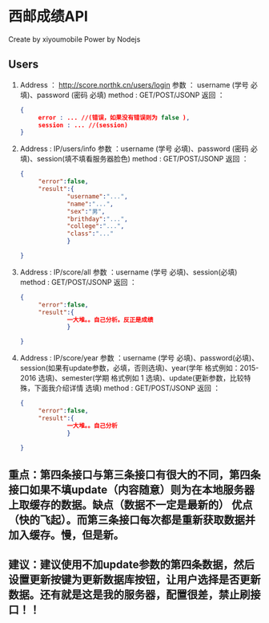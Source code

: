 # 西邮成绩API
Create by xiyoumobile
Power by Nodejs

## Users
1. Address ： http://score.northk.cn/users/login
   参数 ： username (学号 必填)、password (密码 必填)
   method : GET/POST/JSONP
   返回 ： 
   ```json
   {
   		error : ... //(错误，如果没有错误则为 false ),
   		session : ... //(session)
   }
   ```

2. Address : IP/users/info
   参数 ：username (学号 必填)、password (密码 必填)、session(填不填看服务器脸色)
   method : GET/POST/JSONP
   返回 ： 
   ```json
   {
   		"error":false,
   		"result":{
   				"username":"...",
   				"name":"...",
   				"sex":"男",
   				"brithday":"...",
   				"college":"...",
   				"class":"..."
   				}

   }
   ```

3. Address : IP/score/all
   参数 ：username (学号 必填)、session(必填)
   method : GET/POST/JSONP
   返回 ： 
   ```json
   {
   		"error":false,
   		"result":{
   				一大堆。。自己分析。反正是成绩
   				}

   }
   ```

4. Address : IP/score/year
   参数 ：username (学号 必填)、password(必填)、session(如果有update参数，必填，否则选填)、year(学年 格式例如：2015-2016 选填)、semester(学期 格式例如 1 选填)、update(更新参数，比较特殊，下面我介绍详情 选填)
   method : GET/POST/JSONP
   返回 ： 
   ```json
   {
   		"error":false,
   		"result":{
   				一大堆。。自己分析
   				}

   }
   ```

## 重点：第四条接口与第三条接口有很大的不同，第四条接口如果不填update（内容随意）则为在本地服务器上取缓存的数据。缺点（数据不一定是最新的） 优点（快的飞起）。而第三条接口每次都是重新获取数据并加入缓存。慢，但是新。

## 建议：建议使用不加update参数的第四条数据，然后设置更新按键为更新数据库按钮，让用户选择是否更新数据。还有就是这是我的服务器，配置很差，禁止刷接口！！